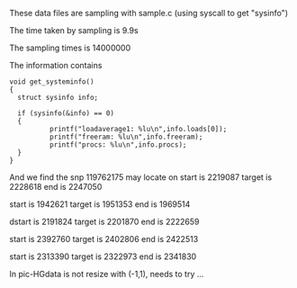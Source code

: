 These data files are sampling with sample.c (using syscall to get "sysinfo")

The time taken by sampling is 9.9s

The sampling times is 14000000

The information contains
```
void get_systeminfo()
{
  struct sysinfo info;

  if (sysinfo(&info) == 0)
  {
          printf("loadaverage1: %lu\n",info.loads[0]);
          printf("freeram: %lu\n",info.freeram);
          printf("procs: %lu\n",info.procs);
  }
}
```
And we find the snp 119762175 may locate on
start is  2219087
target is  2228618
end is  2247050

start is  1942621
target is  1951353
end is  1969514

dstart is  2191824
target is  2201870
end is  2222659

start is  2392760
target is  2402806
end is  2422513

start is  2313390
target is  2322973
end is  2341830

In pic-HGdata is not resize with (-1,1), needs to try ...
